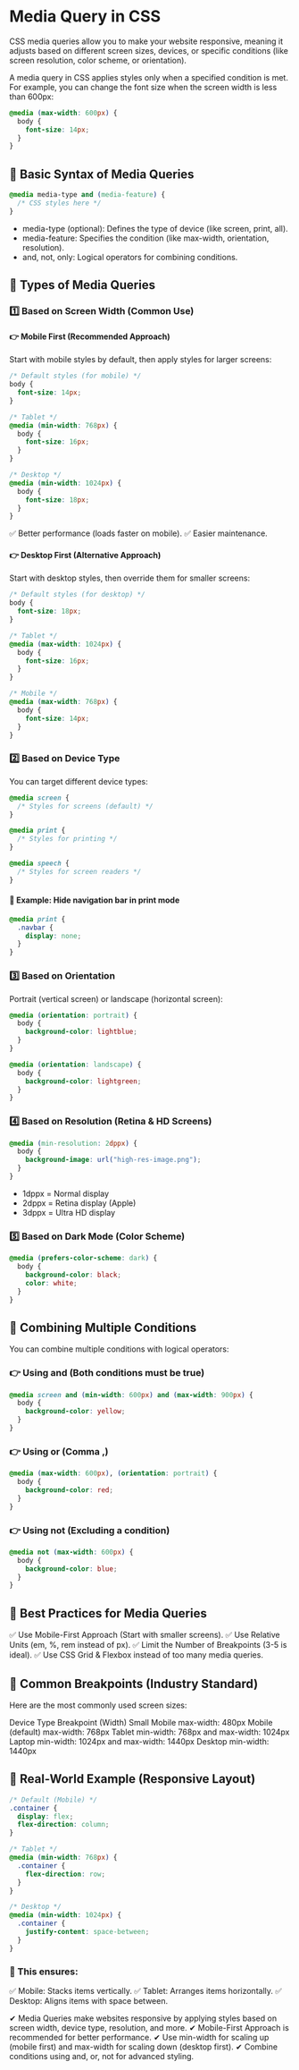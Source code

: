 # Media Query in CSS   
 
CSS media queries allow you to make your website responsive, meaning it adjusts based on different screen sizes, devices, or specific conditions (like screen resolution, color scheme, or orientation).

A media query in CSS applies styles only when a specified condition is met. For example, you can change the font size when the screen width is less than 600px: 

```css
@media (max-width: 600px) {
  body {
    font-size: 14px;
  }
}
```

## 🔹 Basic Syntax of Media Queries

```css
@media media-type and (media-feature) {
  /* CSS styles here */
}
```

- media-type (optional): Defines the type of device (like screen, print, all).
- media-feature: Specifies the condition (like max-width, orientation, resolution).
- and, not, only: Logical operators for combining conditions.

## 🔹 Types of Media Queries

### 1️⃣ Based on Screen Width (Common Use)

#### 👉 Mobile First (Recommended Approach)

Start with mobile styles by default, then apply styles for larger screens:

```css
/* Default styles (for mobile) */
body {
  font-size: 14px;
}

/* Tablet */
@media (min-width: 768px) {
  body {
    font-size: 16px;
  }
}

/* Desktop */
@media (min-width: 1024px) {
  body {
    font-size: 18px;
  }
}
```

✅ Better performance (loads faster on mobile).
✅ Easier maintenance.

#### 👉 Desktop First (Alternative Approach)

Start with desktop styles, then override them for smaller screens:

```css
/* Default styles (for desktop) */
body {
  font-size: 18px;
}

/* Tablet */
@media (max-width: 1024px) {
  body {
    font-size: 16px;
  }
}

/* Mobile */
@media (max-width: 768px) {
  body {
    font-size: 14px;
  }
}
```

### 2️⃣ Based on Device Type

You can target different device types:

```css
@media screen {
  /* Styles for screens (default) */
}

@media print {
  /* Styles for printing */
}

@media speech {
  /* Styles for screen readers */
}
```

#### 🔹 Example: Hide navigation bar in print mode

```css
@media print {
  .navbar {
    display: none;
  }
}
```

### 3️⃣ Based on Orientation

Portrait (vertical screen) or landscape (horizontal screen):

```css
@media (orientation: portrait) {
  body {
    background-color: lightblue;
  }
}

@media (orientation: landscape) {
  body {
    background-color: lightgreen;
  }
}
```

### 4️⃣ Based on Resolution (Retina & HD Screens)

```css
@media (min-resolution: 2dppx) {
  body {
    background-image: url("high-res-image.png");
  }
}
```

- 1dppx = Normal display
- 2dppx = Retina display (Apple)
- 3dppx = Ultra HD display

### 5️⃣ Based on Dark Mode (Color Scheme)

```css
@media (prefers-color-scheme: dark) {
  body {
    background-color: black;
    color: white;
  }
}
```

## 🔹 Combining Multiple Conditions

You can combine multiple conditions with logical operators:

### 👉 Using and (Both conditions must be true)

```css
@media screen and (min-width: 600px) and (max-width: 900px) {
  body {
    background-color: yellow;
  }
}
```

### 👉 Using or (Comma ,)

```css
@media (max-width: 600px), (orientation: portrait) {
  body {
    background-color: red;
  }
}
```

### 👉 Using not (Excluding a condition)

```css
@media not (max-width: 600px) {
  body {
    background-color: blue;
  }
}
```

## 🔹 Best Practices for Media Queries

✅ Use Mobile-First Approach (Start with smaller screens).
✅ Use Relative Units (em, %, rem instead of px).
✅ Limit the Number of Breakpoints (3-5 is ideal).
✅ Use CSS Grid & Flexbox instead of too many media queries.

## 🔹 Common Breakpoints (Industry Standard)

Here are the most commonly used screen sizes:

Device Type Breakpoint (Width)
Small Mobile max-width: 480px
Mobile (default) max-width: 768px
Tablet min-width: 768px and max-width: 1024px
Laptop min-width: 1024px and max-width: 1440px
Desktop min-width: 1440px

## 🔹 Real-World Example (Responsive Layout)

```css
/* Default (Mobile) */
.container {
  display: flex;
  flex-direction: column;
}

/* Tablet */
@media (min-width: 768px) {
  .container {
    flex-direction: row;
  }
}

/* Desktop */
@media (min-width: 1024px) {
  .container {
    justify-content: space-between;
  }
}
```

### 📌 This ensures:

✅ Mobile: Stacks items vertically.
✅ Tablet: Arranges items horizontally.
✅ Desktop: Aligns items with space between.

✔ Media Queries make websites responsive by applying styles based on screen width, device type, resolution, and more.
✔ Mobile-First Approach is recommended for better performance.
✔ Use min-width for scaling up (mobile first) and max-width for scaling down (desktop first).
✔ Combine conditions using and, or, not for advanced styling.
